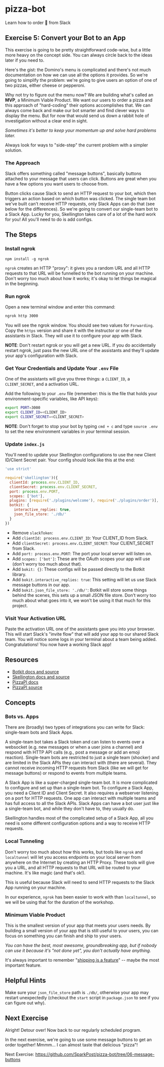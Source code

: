 # pizza-bot
Learn how to order :pizza: from Slack

## Exercise 5: Convert your Bot to an App

This exercise is going to be pretty straightforward code-wise, but a little more heavy on the concept side. You can always circle back to the ideas later if you need to.

Here's the gist: the Domino's menu is complicated and there's not much documentation on how we can use all the options it provides. So we're going to simplify the problem: we're going to give users an option of one of two pizzas, either cheese or pepperoni.

Why not try to figure out the menu now? We are building what's called an **MVP**, a Minimum Viable Product. We want our users to order a pizza and this approach of "hard-coding" their options accomplishes that. We can always come back and make our bot smarter and find clever ways to display the menu. But for now that would send us down a rabbit hole of investigation without a clear end in sight. 

*Sometimes it's better to keep your momentum up and solve hard problems later.*

Always look for ways to "side-step" the current problem with a simpler solution.

### The Approach

Slack offers something called "message buttons", basically buttons attached to your message that users can click. Buttons are great when you have a few options you want users to choose from. 

Button clicks cause Slack to send an HTTP request to your bot, which then triggers an action based on which button was clicked. The single team bot we've built can't receive HTTP requests, only Slack Apps can do that (see below for the differences). So we're going to convert our single-team bot to a Slack App. Lucky for you, Skellington takes care of a lot of the hard work for you! All you'll need to do is add  configs.

## The Steps

### Install ngrok

`npm install -g ngrok`

`ngrok` creates an HTTP "proxy": it gives you a random URL and all HTTP requests to that URL will be funnelled to the bot running on your machine. Don't worry too much about how it works; it's okay to let things be magical in the beginning.

### Run ngrok

Open a new terminal window and enter this command:
```bash
ngrok http 3000
```

You will see the ngrok window. You should see two values for `Forwarding`. Copy the `https` version and share it with the instructor or one of the assistants in Slack. They will use it to configure your app with Slack.

**NOTE**: Don't restart ngrok or you will get a new URL. If you do accidentally restart ngrok, just pass the new URL one of the assistants and they'll update your app's configuration with Slack.


### Get Your Credentials and Update Your `.env` File

One of the assistants will give you three things: a `CLIENT_ID`, a `CLIENT_SECRET`, and a activation URL.

Add the following to your `.env` file (remember: this is the file that holds your environment-specific variables, like API keys):

```bash
export PORT=3000
export CLIENT_ID=<CLIENT_ID>
export CLIENT_SECRET=<CLIENT_SECRET>
```

**NOTE**: Don't forget to stop your bot by typing `cmd + c` and type `source .env` to set the new environment variables in your terminal session.

### Update `index.js`

You'll need to update your Skellington configurations to use the new Client ID/Client Secret pair. Your config should look like this at the end:

```js
'use strict'

require('skellington')({
  clientId: process.env.CLIENT_ID,
  clientSecret: process.env.CLIENT_SECRET,
  port: process.env.PORT,
  scopes: ['bot'],
  plugins: [require('./plugins/welcome'), require('./plugins/order')],
  botkit: {
    interactive_replies: true,
    json_file_store: './db/'
  }
})
```

* Remove `slackToken`:
* Add `clientId: process.env.CLIENT_ID`: Your CLIENT_ID from Slack.
* Add `clientSecret: process.env.CLIENT_SECRET`: Your CLIENT_SECRET from Slack.
* Add `port: process.env.PORT`: The port your local server will listen on.
* Add `scopes: ['bot']`: These are the OAuth scopes your app will use (don't worry too much about that).
* Add `bokit: {}`: These configs will be passed directly to the Botkit library.
* Add `bokit.interactive_replies: true`: This setting will let us use Slack message buttons in our app.
* Add `bokit.json_file_store: './db/'`: Botkit will store some things behind the scenes, this sets up a small JSON file store. Don't worry too much about what goes into it, we won't be using it that much for this project.

### Visit Your Activation URL

Paste the activation URL one of the assistants gave you into your browser. This will start Slack's "invite flow" that will add your app to our shared Slack team. You will notice some logs in your terminal about a team being added. Congratulations! You now have a working Slack app!

## Resources

* [Botkit docs and source](https://github.com/howdyai/botkit)
* [Skellington docs and source](https://github.com/Skellington-Closet/skellington)
* [PizzaPI docs](http://riaevangelist.github.io/node-dominos-pizza-api/)
* [PizzaPI source](https://github.com/RIAEvangelist/node-dominos-pizza-api)


## Concepts

### Bots vs. Apps

There are (broadly) two types of integrations you can write for Slack: single-team bots and Slack Apps. 

A single-team bot takes a Slack token and can listen to events over a websocket (e.g. new messages or when a user joins a channel) and respond with HTTP API calls (e.g., post a message or add an emoji reaction). Single-team bots are restricted to just a single team (shocker) and are limited in the Slack APIs they can interact with (there are several). They cannot receive incoming HTTP requests from Slack (like we will get for message buttons) or respond to events from multiple teams.

A Slack App is like a super-charged single-team bot. It is more complicated to configure and set up than a single-team bot. To configure a Slack App, you need a Client ID and Client Secret. It also requires a webserver listening on a port for HTTP requests. One app can interact with multiple teams and has full access to all the Slack APIs. Slack Apps can have a bot user just like a single-team bot, and while they don't have to, they usually do.

Skellington handles most of the complicated setup of a Slack App, all you need is some different configuration options and a way to receive HTTP requests.

### Local Tunneling

Don't worry too much about how this works, but tools like `ngrok` and `localtunnel` will let you access endpoints on your local server from anywhere on the Internet by creating an HTTP Proxy. These tools will give you a URL, and all HTTP requests to that URL will be routed to your machine. It's like magic (and that's ok!).

This is useful because Slack will need to send HTTP requests to the Slack App running on your machine.

In our experience, `ngrok` has been easier to work with than `localtunnel`, so we will be using that for the duration of the workshop.

### Minimum Viable Product

This is the smallest version of your app that meets your users needs. By building a small version of your app that is still useful to your users, you can focus on something you can finish and ship to your users.

*You can have the best, most awesome, groundbreaking app, but if nobody can use it because it's "not done yet", you don't actually have anything.*

It's always important to remember "[shipping is a feature](https://www.joelonsoftware.com/2009/09/23/the-duct-tape-programmer/)" -- maybe the most important feature.

## Helpful Hints

Make sure your `json_file_store` path is `./db/`, otherwise your app may restart unexpectedly (checkout the `start` script in `package.json` to see if you can figure out why).

## Next Exercise

Alright! Detour over! Now back to our regularly scheduled program.

In the next exercise, we're going to use some message buttons to get an order together! Mmmm... I can almost taste that delicious "pizza"!

Next Exercise: https://github.com/SparkPost/pizza-bot/tree/06-message-buttons

